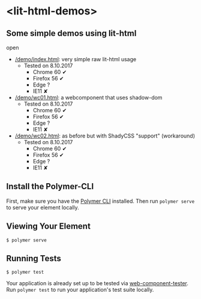 # \<lit-html-demos\>

## Some simple demos using lit-html

open

- [/demo/index.html](http://): very simple raw lit-html usage
  * Tested on 8.10.2017
    * Chrome 60 ✔
    * Firefox 56 ✔
    * Edge ?
    * IE11 ✘
- [/demo/wc01.html](http://):  a webcomponent that uses shadow-dom
  * Tested on 8.10.2017
    * Chrome 60 ✔
    * Firefox 56 ✔
    * Edge ?
    * IE11 ✘
- [/demo/wc02.html](http://):  as before but with ShadyCSS "support" (workaround)
  * Tested on 8.10.2017
    * Chrome 60 ✔
    * Firefox 56 ✔
    * Edge ?
    * IE11 ✘

## Install the Polymer-CLI

First, make sure you have the [Polymer CLI](https://www.npmjs.com/package/polymer-cli) installed. Then run `polymer serve` to serve your element locally.

## Viewing Your Element

```
$ polymer serve
```

## Running Tests

```
$ polymer test
```

Your application is already set up to be tested via [web-component-tester](https://github.com/Polymer/web-component-tester). Run `polymer test` to run your application's test suite locally.
